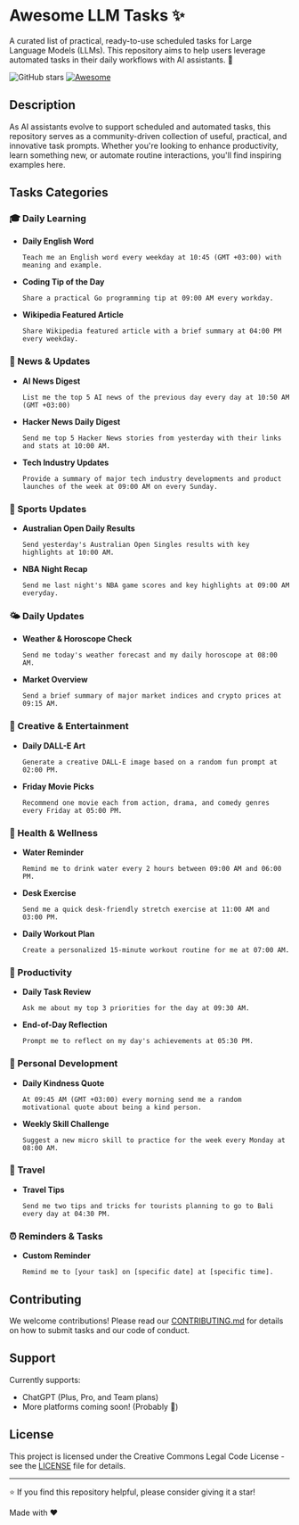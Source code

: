 # Awesome LLM Tasks ✨

A curated list of practical, ready-to-use scheduled tasks for Large Language Models (LLMs). This repository aims to help users leverage automated tasks in their daily workflows with AI assistants. 🤖

![GitHub stars](https://img.shields.io/github/stars/ozbekburak/awesome-llm-tasks?style=social)
[![Awesome](https://awesome.re/badge.svg)](https://awesome.re)

## Description

As AI assistants evolve to support scheduled and automated tasks, this repository serves as a community-driven collection of useful, practical, and innovative task prompts. Whether you're looking to enhance productivity, learn something new, or automate routine interactions, you'll find inspiring examples here.

## Tasks Categories

### 🎓 Daily Learning
- **Daily English Word**
  ```
  Teach me an English word every weekday at 10:45 (GMT +03:00) with meaning and example.
  ```
- **Coding Tip of the Day**
  ```
  Share a practical Go programming tip at 09:00 AM every workday.
  ```
- **Wikipedia Featured Article**
  ```
  Share Wikipedia featured article with a brief summary at 04:00 PM every weekday.
  ```

### 📰 News & Updates
- **AI News Digest**
  ```
  List me the top 5 AI news of the previous day every day at 10:50 AM (GMT +03:00)
  ```
- **Hacker News Daily Digest**
  ```
  Send me top 5 Hacker News stories from yesterday with their links and stats at 10:00 AM.
  ```
- **Tech Industry Updates**
  ```
  Provide a summary of major tech industry developments and product launches of the week at 09:00 AM on every Sunday.
  ```

### 🎾 Sports Updates
- **Australian Open Daily Results**
  ```
  Send yesterday's Australian Open Singles results with key highlights at 10:00 AM.
  ```
- **NBA Night Recap**
  ```
  Send me last night's NBA game scores and key highlights at 09:00 AM everyday.
  ```

### 🌤️ Daily Updates
- **Weather & Horoscope Check**
  ```
  Send me today's weather forecast and my daily horoscope at 08:00 AM.
  ```
- **Market Overview**
  ```
  Send a brief summary of major market indices and crypto prices at 09:15 AM.
  ```

### 🎨 Creative & Entertainment
- **Daily DALL-E Art**
  ```
  Generate a creative DALL-E image based on a random fun prompt at 02:00 PM.
  ```
- **Friday Movie Picks**
  ```
  Recommend one movie each from action, drama, and comedy genres every Friday at 05:00 PM.
  ```

### 💪 Health & Wellness
- **Water Reminder**
  ```
  Remind me to drink water every 2 hours between 09:00 AM and 06:00 PM.
  ```
- **Desk Exercise**
  ```
  Send me a quick desk-friendly stretch exercise at 11:00 AM and 03:00 PM.
  ```
- **Daily Workout Plan**
  ```
  Create a personalized 15-minute workout routine for me at 07:00 AM.
  ```

### 📝 Productivity
- **Daily Task Review**
  ```
  Ask me about my top 3 priorities for the day at 09:30 AM.
  ```
- **End-of-Day Reflection**
  ```
  Prompt me to reflect on my day's achievements at 05:30 PM.
  ```

### 🌱 Personal Development
- **Daily Kindness Quote**
  ```
  At 09:45 AM (GMT +03:00) every morning send me a random motivational quote about being a kind person.
  ```
- **Weekly Skill Challenge**
  ```
  Suggest a new micro skill to practice for the week every Monday at 08:00 AM.
  ```

### 🛫 Travel
- **Travel Tips**
  ```
  Send me two tips and tricks for tourists planning to go to Bali every day at 04:30 PM.
  ```

### ⏰ Reminders & Tasks
- **Custom Reminder**
  ```
  Remind me to [your task] on [specific date] at [specific time].
  ```

## Contributing

We welcome contributions! Please read our [CONTRIBUTING.md](CONTRIBUTING.md) for details on how to submit tasks and our code of conduct.

## Support

Currently supports:
- ChatGPT (Plus, Pro, and Team plans)
- More platforms coming soon! (Probably 🙂)

## License

This project is licensed under the Creative Commons Legal Code License - see the [LICENSE](LICENSE) file for details.

---
⭐ If you find this repository helpful, please consider giving it a star!

<p left="center">Made with ❤️</p>